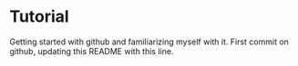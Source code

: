 # Tutorial
Getting started with github and familiarizing myself with it. 
First commit on github, updating this README with this line.
